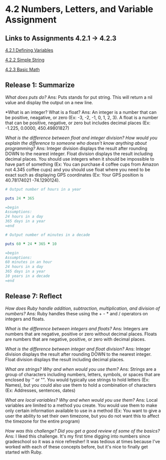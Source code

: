 
4.2 Numbers, Letters, and Variable Assignment
=============================================

Links to Assignments 4.2.1 -> 4.2.3
-----------------------------------

[4.2.1 Defining Variables](https://github.com/gwoz/phase-0/blob/master/week-4/defining-variables.rb "4.2.1 Defining Variables")

[4.2.2 Simple String](https://github.com/gwoz/phase-0/blob/master/week-4/simple-string.rb "4.2.2 Simple String")

[4.2.3 Basic Math](https://github.com/gwoz/phase-0/blob/master/week-4/basic-math.rb "4.2.3 Basic Math")

Release 1: Summarize
--------------------

*What does puts do?*
Ans: Puts stands for put string. This will return a nil value and display the output on a new line.

*What is an integer? What is a float?
Ans: An integer is a number that can be positive, neagative, or zero (Ex: -3, -2, -1, 0, 1, 2, 3). 
A float is a number that can be positive, negative, or zero but includes decimal places (Ex: -1.225, 0.0000, 450.49801827)

*What is the difference between float and integer division? How would you explain the difference to 
someone who doesn't know anything about programming?*
Ans: Integer division displays the result after rounding DOWN to the nearest integer. Float division displays the 
result including decimal places. You should use integers when it should be impossible to have part of something (Ex: You 
can purchase 4 coffee cups from Amazon not 4.345 coffee cups) and you should use float where you need to be exact such 
as displaying GPS coordinates (Ex: Your GPS position is 40.78174021 -74.1290124).

```ruby
# Output number of hours in a year 

puts 24 * 365

=begin
Assumptions:
24 hours in a day
365 days in a year
=end
```

```ruby
# Output number of minutes in a decade

puts 60 * 24 * 365 * 10

=begin
Assumptions:
60 minutes in an hour
24 hours in a day
365 days in a year
10 years in a decade
=end
```


Release 7: Reflect
------------------

*How does Ruby handle addition, subtraction, multiplication, and division of numbers?*
Ans: Ruby handles these using the + - * and / operators on integers and floats.

*What is the difference between integers and floats?*
Ans: Integers are numbers that are negative, positive or zero without decimal places. Floats are numbers that are negative, 
positive, or zero with decimal places.

*What is the difference between integer and float division?*
Ans: Integer division displays the result after rounding DOWN to the nearest integer. Float division displays the 
result including decimal places.

*What are strings? Why and when would you use them?*
Ans: Strings are a group of characters including numbers, letters, symbols, or spaces that are enclosed by '' or "". You 
would typically use strings to hold letters (Ex: Names), but you could also use them to hold a combination of characters 
(Ex: Addresses, sentences, dates)

*What are local variables? Why and when would you use them?*
Ans: Local variables are limited to a method you create. You would use them to make only certain information available to 
use in a method (Ex: You want to give a user the ability to set their own timezone, but you do not want this to affect the 
timezone for the entire program)

*How was this challenge? Did you get a good review of some of the basics?*
Ans: I liked this challenge. It's my first time digging into numbers since gradeschool so it was a nice refresher! It was 
tedious at times because I've worked with each of these concepts before, but it's nice to finally get started with Ruby.

